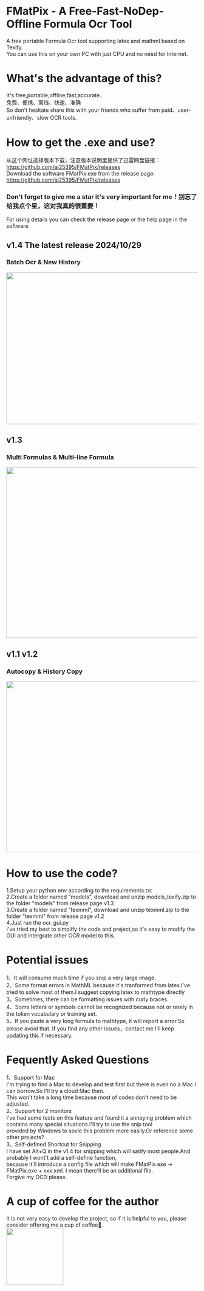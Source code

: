 # FMatPix - A Free-Fast-NoDep-Offline Formula Ocr Tool
A free portable Formula Ocr tool supporting latex and mathml based on Texify.<br>
You can use this on your own PC with just CPU and no need for Internet.

# What's the advantage of this?
It's free,portable,offline,fast,accurate.<br>
免费、便携、离线、快速、准确 <br>
So don't hesitate share this with your friends who suffer from paid、user-unfriendly、slow OCR tools.<br>

# How to get the .exe and use?
从这个网址选择版本下载，注意版本说明里提供了迅雷网盘链接：https://github.com/ai25395/FMatPix/releases <br>
Download the software FMatPix.exe from the release page: https://github.com/ai25395/FMatPix/releases <br>
### Don't forget to give me a star it's very important for me！别忘了给我点个星，这对我真的很重要！<br>
For using details you can check the release page or the help page in the software

## v1.4  The latest release 2024/10/29
### Batch Ocr & New History
<img src='https://github.com/user-attachments/assets/019a8292-375f-4386-a426-ac52be159359' width = '750px' height='400px'> <br>
## v1.3
### Multi Formulas & Multi-line Formula
<img src='https://github.com/user-attachments/assets/74934032-b759-4a10-8b70-9d016df97035' width = '750px' height='450px'> <br>
## v1.1 v1.2
### Autocopy & History Copy
<img src='https://github.com/user-attachments/assets/32d1b4be-b983-46eb-a99d-fdc12cffe318' width = '750px' height='450px'><br>

# How to use the code?
1.Setup your python env according to the requirements.txt <br>
2.Create a folder named "models", download and unzip models_texify.zip to the folder "models" from release page v1.3<br>
3.Create a folder named "texmml", download and unzip texmml.zip to the folder "texmml" from release page v1.2<br>
4.Just run the ocr_gui.py <br>
I've tried my best to simplify the code and preject,so it's easy to modify the GUI and intergrate other OCR model to this. <br>

# Potential issues
1、It will consume much time if you snip a very large image.<br>
2、Some format errors in MathML because it's tranformed from latex.I've tried to solve most of them.I suggest copying latex to mathtype directly<br>
3、Sometimes, there can be formatting issues with curly braces.<br>
4、Some letters or symbols cannot be recognized because not or rarely in the token vocabulary or training set.<br>
5、If you paste a very long formula to mathtype, it will report a error.So please avoid that.
If you find any other issues，contact me.I'll keep updating this if necessary.

# Fequently Asked Questions
1、Support for Mac<br>
I'm trying to find a Mac to develop and test first but there is even no a Mac I can borrow.So I'll try a cloud Mac then.<br>
This won't take a long time because most of codes don't need to be adjusted.<br>
2、Support for 2 monitors<br>
I've had some tests on this feature and found it a annoying problem which contains many special situations.I'll try to use the snip tool<br>
provided by Windows to sovle this problem more easily.Or reference some other projects?<br>
3、Self-defined Shortcut for Snipping<br>
I have set Alt+Q in the v1.4 for snipping which will satify most people.And probably I wont't add a self-define function,<br>
because it'll introduce a config file which will make FMatPix.exe -> FMatPix.exe + xxx.xml. I mean there'll be an additional file.<br>
Forgive my OCD please.

# A cup of coffee for the author
It is not very easy to develop the project, so if it is helpful to you, please consider offering me a cup of coffee🥤.<br>
<img src='https://github.com/user-attachments/assets/7ce31ebd-01fe-430b-8d73-d6be98e89d49' width = '150px' height='150px'>
